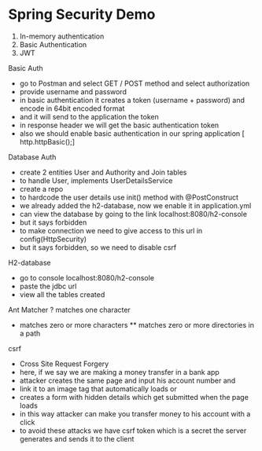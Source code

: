 # Spring Security Demo

1. In-memory authentication
2. Basic Authentication
3. JWT

Basic Auth
- go to Postman and select GET / POST method and select authorization
- provide username and password
- in basic authentication it creates a token (username + password) and encode in 64bit encoded format
- and it will send to the application the token
- in response header we will get the basic authentication token
- also we should enable basic authentication in our spring application [ http.httpBasic();]


Database Auth
- create 2 entities User and Authority and Join tables
- to handle User, implements UserDetailsService
- create a repo
- to hardcode the user details use init() method with @PostConstruct
- we already added the h2-database, now we enable it in application.yml
- can view the database by going to the link localhost:8080/h2-console
- but it says forbidden
- to make connection we need to give access to this url in config(HttpSecurity)
- but it says forbidden, so we need to disable csrf

H2-database
- go to console localhost:8080/h2-console
- paste the jdbc url
- view all the tables created 


Ant Matcher
? matches one character
* matches zero or more characters
  ** matches zero or more directories in a path
  

csrf
- Cross Site Request Forgery
- here, if we say we are making a money transfer in a bank app
- attacker creates the same page and input his account number and 
- link it to an image tag that automatically loads or 
- creates a form with hidden details which get submitted when the page loads
- in this way attacker can make you transfer money to his account with a click
- to avoid these attacks we have csrf token which is a secret the server generates and sends it to the client